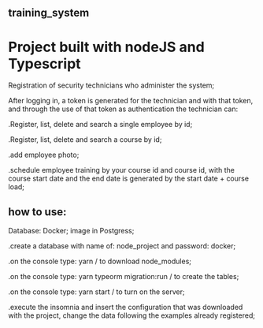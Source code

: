 ## training_system

# Project built with nodeJS and Typescript

Registration of security technicians who administer the system;

After logging in, a token is generated for the technician and with that token, and through the use of that token as authentication the technician can:

.Register, list, delete and search a single employee by id;

.Register, list, delete and search a course by id;

.add employee photo;

.schedule employee training by your course id and course id, with the course start date and the end date is generated by the start date + course load;

## how to use:

Database: Docker;
image in Postgress;

.create a database with name of: node_project and password: docker;

.on the console type: yarn / to download node_modules;

.on the console type: yarn typeorm migration:run / to create the tables;

.on the console type: yarn start / to turn on the server;

.execute the insomnia and insert the configuration that was downloaded with the project, change the data following the examples already registered;
